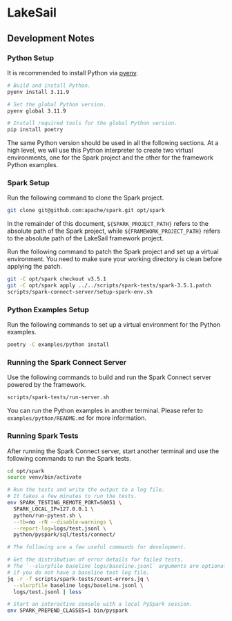 # LakeSail

## Development Notes

### Python Setup

It is recommended to install Python via [pyenv](https://github.com/pyenv/pyenv).

```bash
# Build and install Python.
pyenv install 3.11.9

# Set the global Python version.
pyenv global 3.11.9

# Install required tools for the global Python version.
pip install poetry
```

The same Python version should be used in all the following sections.
At a high level, we will use this Python interpreter to create two virtual environments,
one for the Spark project and the other for the framework Python examples.

### Spark Setup

Run the following command to clone the Spark project.

```bash
git clone git@github.com:apache/spark.git opt/spark
```

In the remainder of this document, `${SPARK_PROJECT_PATH}` refers to the absolute path of the Spark project,
while `${FRAMEWORK_PROJECT_PATH}` refers to the absolute path of the LakeSail framework project.

Run the following command to patch the Spark project and set up a virtual environment.
You need to make sure your working directory is clean before applying the patch.

```bash
git -C opt/spark checkout v3.5.1
git -C opt/spark apply ../../scripts/spark-tests/spark-3.5.1.patch
scripts/spark-connect-server/setup-spark-env.sh
```

### Python Examples Setup

Run the following commands to set up a virtual environment for the Python examples.

```bash
poetry -C examples/python install
```

### Running the Spark Connect Server

Use the following commands to build and run the Spark Connect server powered by the framework.

```bash
scripts/spark-tests/run-server.sh
```

You can run the Python examples in another terminal.
Please refer to `examples/python/README.md` for more information.

### Running Spark Tests

After running the Spark Connect server, start another terminal and use the following commands to run the Spark tests.

```bash
cd opt/spark
source venv/bin/activate

# Run the tests and write the output to a log file.
# It takes a few minutes to run the tests.
env SPARK_TESTING_REMOTE_PORT=50051 \
  SPARK_LOCAL_IP=127.0.0.1 \
  python/run-pytest.sh \
  --tb=no -rN --disable-warnings \
  --report-log=logs/test.jsonl \
  python/pyspark/sql/tests/connect/

# The following are a few useful commands for development.

# Get the distribution of error details for failed tests.
# The `--slurpfile baseline logs/baseline.jsonl` arguments are optional
# if you do not have a baseline test log file.
jq -r -f scripts/spark-tests/count-errors.jq \
  --slurpfile baseline logs/baseline.jsonl \
  logs/test.jsonl | less

# Start an interactive console with a local PySpark session.
env SPARK_PREPEND_CLASSES=1 bin/pyspark
```

